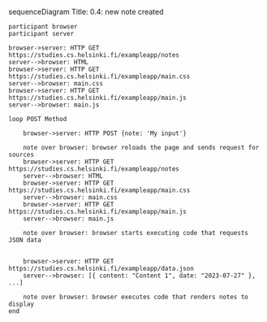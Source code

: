 sequenceDiagram
    Title: 0.4: new note created

    participant browser
    participant server

    browser->server: HTTP GET https://studies.cs.helsinki.fi/exampleapp/notes
    server-->browser: HTML
    browser->server: HTTP GET https://studies.cs.helsinki.fi/exampleapp/main.css
    server-->browser: main.css
    browser->server: HTTP GET https://studies.cs.helsinki.fi/exampleapp/main.js
    server-->browser: main.js

    loop POST Method

        browser->server: HTTP POST {note: 'My input'}

        note over browser: browser reloads the page and sends request for sources
        browser->server: HTTP GET https://studies.cs.helsinki.fi/exampleapp/notes
        server-->browser: HTML
        browser->server: HTTP GET https://studies.cs.helsinki.fi/exampleapp/main.css
        server-->browser: main.css
        browser->server: HTTP GET https://studies.cs.helsinki.fi/exampleapp/main.js
        server-->browser: main.js

        note over browser: browser starts executing code that requests JSON data

        
        browser->server: HTTP GET https://studies.cs.helsinki.fi/exampleapp/data.json
        server-->browser: [{ content: "Content 1", date: "2023-07-27" }, ...]

        note over browser: browser executes code that renders notes to display
    end
